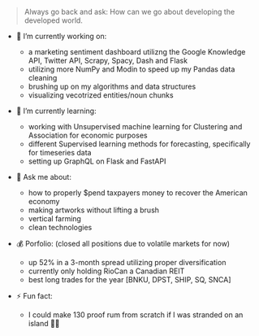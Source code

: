 > Always go back and ask: How can we go about developing the developed world.

- 🔭 I’m currently working on:
  - a marketing sentiment dashboard utilizng the Google Knowledge API, Twitter API, Scrapy, Spacy, Dash and Flask
  - utilizing more NumPy and Modin to speed up my Pandas data cleaning
  - brushing up on my algorithms and data structures
  - visualizing vecotrized entities/noun chunks

- 🌱 I’m currently learning:
  - working with Unsupervised machine learning for Clustering and Association for economic purposes
  - different Supervised learning methods for forecasting, specifically for timeseries data
  - setting up GraphQL on Flask and FastAPI

- 💬 Ask me about:
  - how to properly $pend taxpayers money to recover the American economy
  - making artworks without lifting a brush
  - vertical farming
  - clean technologies
  
- 💰 Porfolio: (closed all positions due to volatile markets for now)
  - up 52% in a 3-month spread utilizing proper diversification
  - currently only holding RioCan a Canadian REIT 
  - best long trades for the year [BNKU, DPST, SHIP, SQ, SNCA]
  
- ⚡ Fun fact:
  - I could make 130 proof rum from scratch if I was stranded on an island 🥭🌴
